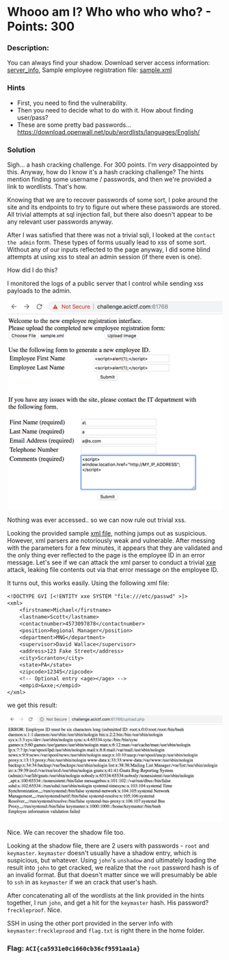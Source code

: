 # Whooo am I? Who who who who? - Points: 300 

### Description:

You can always find your shadow. Download server access information: [server_info](files/server_info), Sample employee registration file: [sample.xml](files/sample.xml)

### Hints

 - First, you need to find the vulnerability.
 - Then you need to decide what to do with it. How about finding user/pass?
 - These are some pretty bad passwords... https://download.openwall.net/pub/wordlists/languages/English/


### Solution

Sigh... a hash cracking challenge. For 300 points. I'm *very* disappointed by this. Anyway, how do I know it's a hash cracking challenge? The hints mention finding some username / passwords, and then we're provided a link to wordlists. That's how.

Knowing that we are to recover passwords of some sort, I poke around the site and its endpoints to try to figure out where these passwords are stored. All trivial attempts at sql injection fail, but there also doesn't appear to be any relevant user passwords anyway. 

After I was satisfied that there was not a trivial sqli, I looked at the `contact the admin` form. These types of forms usually lead to xss of some sort. Without any of our inputs reflected to the page anyway, I did some blind attempts at using xss to steal an admin session (if there even is one).

How did I do this?

I monitored the logs of a public server that I control while sending xss payloads to the admin. 

![1](img/1.png)

Nothing was ever accessed.. so we can now rule out trivial xss.

Looking the provided sample [xml file](files/sample.xml), nothing jumps out as suspicious. However, xml parsers are notoriously weak and vulnerable. After messing with the parameters for a few minutes, it appears that they are validated and the only thing ever reflected to the page is the employee ID in an error message. Let's see if we can attack the xml parser to conduct a trivial [xxe](https://www.owasp.org/index.php/XML_External_Entity_(XXE)_Processing) attack, leaking file contents out via that error message on the employee ID.

It turns out, this works easily. Using the following xml file:

    <!DOCTYPE GVI [<!ENTITY xxe SYSTEM "file:///etc/passwd" >]>
    <xml>
        <firstname>Michael</firstname>
        <lastname>Scott</lastname>
        <contactnumber>4573097878</contactnumber>
        <position>Regional Manager</position>
        <department>MNG</department>
        <supervisor>David Wallace</supervisor>
        <address>123 Fake Street</address>
        <city>Scranton</city>
        <state>PA</state>
        <zipcode>12345</zipcode>
        <!-- Optional entry <age></age> -->
        <empid>&xxe;</empid>
    </xml>

we get this result:

![2](img/2.png)

Nice. We can recover the shadow file too.

Looking at the shadow file, there are 2 users with passwords - `root` and `keymaster`. `keymaster` doesn't usually have a shadow entry, which is suspicious, but whatever. Using `john`'s `unshadow` and ultimately loading the result into `john` to get cracked, we realize that the `root` password hash is of an invalid format. But that doesn't matter since we will presumably be able to `ssh` in as `keymaster` if we an crack that user's hash.

After concatenating all of the wordlists at the link provided in the hints together, I run `john`, and get a hit for the `keymaster` hash. His password? `freckleproof`. Nice.

SSH in using the other port provided in the server info with `keymaster:freckleprood` and `flag.txt` is right there in the home folder.


### Flag: `ACI{ca5931e0c1660cb36cf9591aa1a}`

